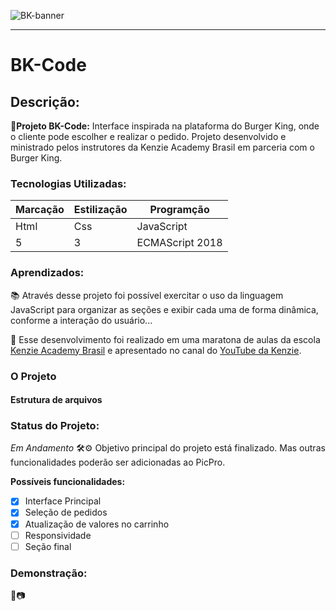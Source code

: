 ![BK-banner](https://user-images.githubusercontent.com/98659450/178062474-ccadee2a-4395-4b18-962e-3d08d3058eff.png)
***

<div align="center">

</div>

# BK-Code
 ## Descrição:
 **🔗Projeto BK-Code:** Interface inspirada na plataforma do Burger King, onde o cliente pode escolher e realizar o pedido. Projeto desenvolvido e ministrado pelos instrutores da Kenzie Academy Brasil em parceria com o Burger King.

 ### Tecnologias Utilizadas:
Marcação | Estilização | Programção
---|---|---
Html | Css | JavaScript
5 | 3 | ECMAScript 2018

### Aprendizados:
<p> 📚 Através desse projeto foi possível exercitar o uso da linguagem JavaScript para organizar as seções e exibir cada uma de forma dinâmica, conforme a interação do usuário... </p> 
<p>
    🔗 Esse desenvolvimento foi realizado em uma maratona de aulas da escola <a href="https://kenzie.com.br/" rel="nofollow">Kenzie Academy Brasil</a> e apresentado no canal do <a href="https://www.youtube.com/c/KenzieAcademyBrasil">YouTube da Kenzie</a>.
</p>

### O Projeto

#### Estrutura de arquivos

### Status do Projeto: 
*Em Andamento* 🛠️⚙️
Objetivo principal do projeto está finalizado. Mas outras funcionalidades poderão ser adicionadas ao PicPro.

**Possíveis funcionalidades:**
 - [x] Interface Principal
 - [x] Seleção de pedidos
 - [x] Atualização de valores no carrinho
 - [ ] Responsividade
 - [ ] Seção final

 ### Demonstração: 
🎥📷
